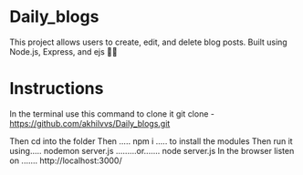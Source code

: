 # Daily_blogs
 This project allows users to create, edit, and delete blog posts. Built using Node.js, Express, and ejs 📝🚀

# Instructions
In the terminal use this command to clone it
git clone - https://github.com/akhilvvs/Daily_blogs.git

Then cd into the folder
Then ..... npm i ..... to install the modules
Then run it using..... nodemon server.js .........or....... node server.js
In the browser listen on ....... http://localhost:3000/

